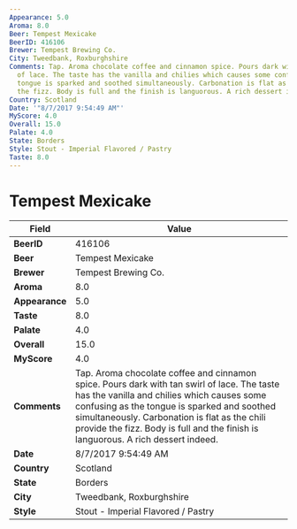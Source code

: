 ```yaml
---
Appearance: 5.0
Aroma: 8.0
Beer: Tempest Mexicake
BeerID: 416106
Brewer: Tempest Brewing Co.
City: Tweedbank, Roxburghshire
Comments: Tap. Aroma chocolate coffee and cinnamon spice. Pours dark with tan swirl
  of lace. The taste has the vanilla and chilies which causes some confusing as the
  tongue is sparked and soothed simultaneously. Carbonation is flat as the chili provide
  the fizz. Body is full and the finish is languorous. A rich dessert indeed.
Country: Scotland
Date: '"8/7/2017 9:54:49 AM"'
MyScore: 4.0
Overall: 15.0
Palate: 4.0
State: Borders
Style: Stout - Imperial Flavored / Pastry
Taste: 8.0
---
```


# Tempest Mexicake

| Field         | Value |
|---------------|-------|
| **BeerID** | 416106 |
| **Beer** | Tempest Mexicake |
| **Brewer** | Tempest Brewing Co. |
| **Aroma** | 8.0 |
| **Appearance** | 5.0 |
| **Taste** | 8.0 |
| **Palate** | 4.0 |
| **Overall** | 15.0 |
| **MyScore** | 4.0 |
| **Comments** | Tap. Aroma chocolate coffee and cinnamon spice. Pours dark with tan swirl of lace. The taste has the vanilla and chilies which causes some confusing as the tongue is sparked and soothed simultaneously. Carbonation is flat as the chili provide the fizz. Body is full and the finish is languorous. A rich dessert indeed. |
| **Date** | 8/7/2017 9:54:49 AM |
| **Country** | Scotland |
| **State** | Borders |
| **City** | Tweedbank, Roxburghshire |
| **Style** | Stout - Imperial Flavored / Pastry |
